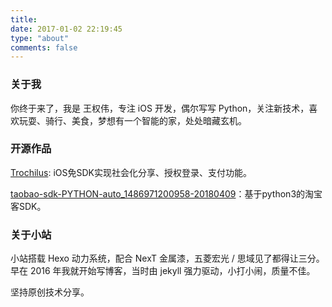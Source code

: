 ```yaml
---
title: 
date: 2017-01-02 22:19:45
type: "about"
comments: false
---
```


### 关于我
你终于来了，我是 王权伟，专注 iOS 开发，偶尔写写 Python，关注新技术，喜欢玩耍、骑行、美食，梦想有一个智能的家，处处暗藏玄机。

### 开源作品
[Trochilus](https://github.com/quanweiwang/Trochilus): iOS免SDK实现社会化分享、授权登录、支付功能。

[taobao-sdk-PYTHON-auto_1486971200958-20180409](https://github.com/quanweiwang/taobao-sdk-PYTHON-auto_1486971200958-20180409)：基于python3的淘宝客SDK。

### 关于小站
小站搭载 Hexo 动力系统，配合 NexT 金属漆，五菱宏光 / 思域见了都得让三分。早在 2016 年我就开始写博客，当时由 jekyll 强力驱动，小打小闹，质量不佳。

坚持原创技术分享。
